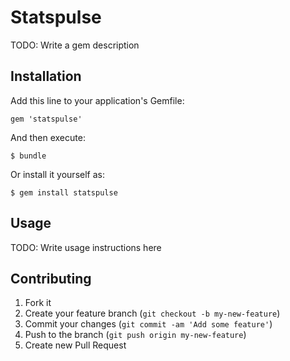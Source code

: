 # Statspulse

TODO: Write a gem description

## Installation

Add this line to your application's Gemfile:

    gem 'statspulse'

And then execute:

    $ bundle

Or install it yourself as:

    $ gem install statspulse

## Usage

TODO: Write usage instructions here

## Contributing

1. Fork it
2. Create your feature branch (`git checkout -b my-new-feature`)
3. Commit your changes (`git commit -am 'Add some feature'`)
4. Push to the branch (`git push origin my-new-feature`)
5. Create new Pull Request
